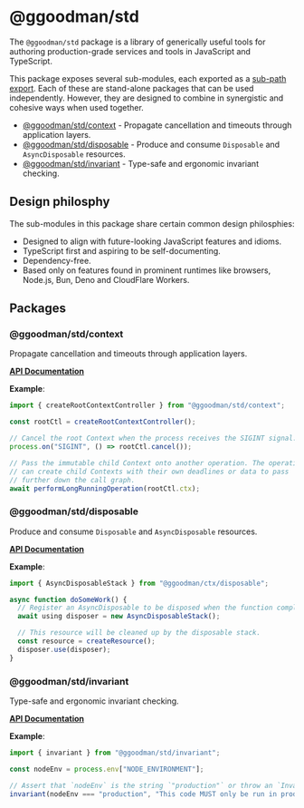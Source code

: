 # @ggoodman/std

The `@ggoodman/std` package is a library of generically useful tools for
authoring production-grade services and tools in JavaScript and TypeScript.

This package exposes several sub-modules, each exported as a [sub-path
export](https://nodejs.org/docs/latest-v18.x/api/packages.html#subpath-exports).
Each of these are stand-alone packages that can be used independently. However,
they are designed to combine in synergistic and cohesive ways when used
together.

- [@ggoodman/std/context](#ggoodmanstdcontext) - Propagate cancellation and
  timeouts through application layers.
- [@ggoodman/std/disposable](#ggoodmanstddisposable) - Produce and consume
  `Disposable` and `AsyncDisposable` resources.
- [@ggoodman/std/invariant](#ggoodmanstdinvariant) - Type-safe and ergonomic
  invariant checking.

## Design philosphy

The sub-modules in this package share certain common design philosphies:

- Designed to align with future-looking JavaScript features and idioms.
- TypeScript first and aspiring to be self-documenting.
- Dependency-free.
- Based only on features found in prominent runtimes like browsers, Node.js,
  Bun, Deno and CloudFlare Workers.

## Packages

### @ggoodman/std/context

Propagate cancellation and timeouts through application layers.

**[API Documentation](./doc/context/~/)**

**Example**:

```ts
import { createRootContextController } from "@ggoodman/std/context";

const rootCtl = createRootContextController();

// Cancel the root Context when the process receives the SIGINT signal.
process.on("SIGINT", () => rootCtl.cancel());

// Pass the immutable child Context onto another operation. The operation
// can create child Contexts with their own deadlines or data to pass
// further down the call graph.
await performLongRunningOperation(rootCtl.ctx);
```

### @ggoodman/std/disposable

Produce and consume `Disposable` and `AsyncDisposable` resources.

**[API Documentation](./doc/disposable/~/)**

**Example**:

```ts
import { AsyncDisposableStack } from "@ggoodman/ctx/disposable";

async function doSomeWork() {
  // Register an AsyncDisposable to be disposed when the function completes.
  await using disposer = new AsyncDisposableStack();

  // This resource will be cleaned up by the disposable stack.
  const resource = createResource();
  disposer.use(disposer);
}
```

### @ggoodman/std/invariant

Type-safe and ergonomic invariant checking.

**[API Documentation](./doc/invariant/~/)**

**Example**:

```ts
import { invariant } from "@ggoodman/std/invariant";

const nodeEnv = process.env["NODE_ENVIRONMENT"];

// Assert that `nodeEnv` is the string `"production"` or throw an `InvariantViolation`.
invariant(nodeEnv === "production", "This code MUST only be run in production");
```
